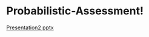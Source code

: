 # Probabilistic-Assessment!
[Presentation2 pptx](https://user-images.githubusercontent.com/54496175/186910587-bd91a0c5-56c2-48a6-8dd9-c15d04b77518.png)
